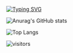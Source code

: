 [![Typing SVG](https://readme-typing-svg.demolab.com?font=Fira+Code&pause=1000&color=F72BCA&width=435&lines=Life+is+a+struggle%2C+but+love+can.+)](https://git.io/typing-svg) 

![Anurag's GitHub stats](https://github-readme-stats.vercel.app/api?username=shcw0405)

![Top Langs](https://github-readme-stats.vercel.app/api/top-langs/?username=shcw0405)

![visitors](https://komarev.com/ghpvc/?username=shcw0405&color=green)
